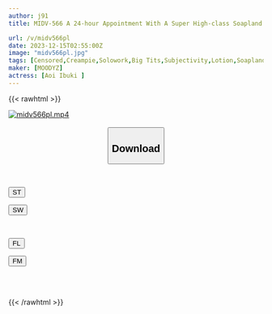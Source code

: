```yaml
---
author: j91
title: MIDV-566 A 24-hour Appointment With A Super High-class Soapland Lady. Ibuki Aoi Had Exclusive Raw Sex Over And Over Again On A Sleepover Date Where She Was OK With Creampie.

url: /v/midv566pl
date: 2023-12-15T02:55:00Z
image: "midv566pl.jpg"
tags: [Censored,Creampie,Solowork,Big Tits,Subjectivity,Lotion,Soapland	 ]
maker: [MOODYZ]
actress: [Aoi Ibuki ]
---
```



{{< rawhtml >}}

<div class="video" data-videoid="llXQY4dakki7Xjq">
    <a href="javascript:;">
        <img src="/v/midv566pl/midv566pl.jpg" width="WIDTH" height="HEIGHT" alt="midv566pl.mp4" loading="lazy">
    </a>
</div>

<script type="text/javascript" src="https://j91.asia/asset/on-demand-st.js"></script>

<br>
  <link rel="stylesheet" href="https://j91.asia/asset/bs5.css">
  
  <center>
  <button class="btn btn-primary" type="button" data-bs-toggle="collapse" data-bs-target=".multi-collapse" aria-expanded="false" aria-controls="multiCollapseExample1 multiCollapseExample2"><h2>Download</h2></button></center>
</p>
<div class="row">
  <div class="col">
    <div class="collapse multi-collapse" id="multiCollapseExample1">
      <div class="card card-body">
	      	      <br>
<div class="buttons">  
<p><a href="https://streamtape.to/v/llXQY4dakki7Xjq" target="_blank"><button class="btn-hover color-3"><i class="fa fa-download"></i> ST</button></a></p>
<p><a href="https://flaswish.com/zbmxrcho4wki" target="_blank"><button class="btn-hover color-2"><i class="fa fa-download"></i> SW</button></a></p></div>
    </div>
  </div>
</div>
  <div class="col">
    <div class="collapse multi-collapse" id="multiCollapseExample2">
      <div class="card card-body">
	      <br>
<div class="buttons">
<p><a href="javascript:;" target="_blank"><button class="btn-hover color-9"><i class="fa fa-download"></i> FL</button></a></p>
<p><a href="javascript:;" target="_blank"><button class="btn-hover color-8"><i class="fa fa-download"></i> FM</button></a></p></div>
<br><br>
      </div>
    </div>
  </div>
</div>

{{< /rawhtml >}}